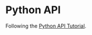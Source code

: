 # Python API

Following the [Python API Tutorial](https://www.dataquest.io/blog/python-api-tutorial/). 
